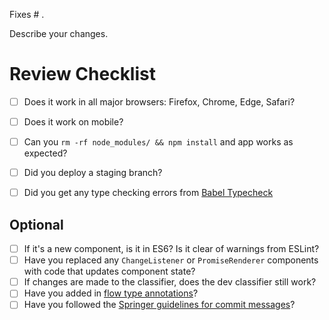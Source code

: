 Fixes # .

Describe your changes.

# Review Checklist

- [ ] Does it work in all major browsers: Firefox, Chrome, Edge, Safari?
- [ ] Does it work on mobile?
- [ ] Can you `rm -rf node_modules/ && npm install` and app works as expected?
- [ ] Did you deploy a staging branch?
- [ ] Did you get any type checking errors from [Babel Typecheck](https://github.com/codemix/babel-plugin-typecheck)


## Optional

- [ ] If it's a new component, is it in ES6? Is it clear of warnings from ESLint?
- [ ] Have you replaced any `ChangeListener` or `PromiseRenderer` components with code that updates component state?
- [ ] If changes are made to the classifier, does the dev classifier still work?
- [ ] Have you added in [flow type annotations](https://flowtype.org/docs/type-annotations.html)?
- [ ] Have you followed the [Springer guidelines for commit messages](https://github.com/springernature/frontend-playbook/blob/master/git/git.md#commit-messages)?